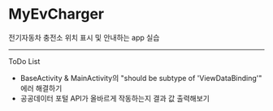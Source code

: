 # MyEvCharger
전기자동차 충전소 위치 표시 및 안내하는 app 실습

--------------------------------------------

ToDo List
- BaseActivity & MainActivity의 "should be subtype of 'ViewDataBinding'" 에러 해결하기
- 공공데이터 포털 API가 올바르게 작동하는지 결과 값 출력해보기
